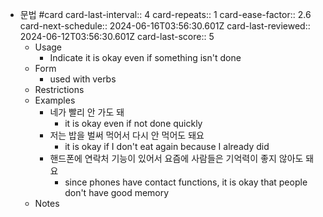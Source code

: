 - 문법 #card
  card-last-interval:: 4
  card-repeats:: 1
  card-ease-factor:: 2.6
  card-next-schedule:: 2024-06-16T03:56:30.601Z
  card-last-reviewed:: 2024-06-12T03:56:30.601Z
  card-last-score:: 5
	- Usage
		- Indicate it is okay even if something isn't done
	- Form
		- used with verbs
	- Restrictions
	- Examples
		- 네가 빨리 안 가도 돼
			- it is okay even if not done quickly
		- 저는 밥을 벌써 먹어서 다시 안 먹어도 돼요
			- it is okay if I don't eat again because I already did
		- 핸드폰에 연락처 기능이 있어서 요즘에 사람들은 기억력이 좋지 않아도 돼요
			- since phones have contact functions, it is okay that people don't have good memory
	- Notes